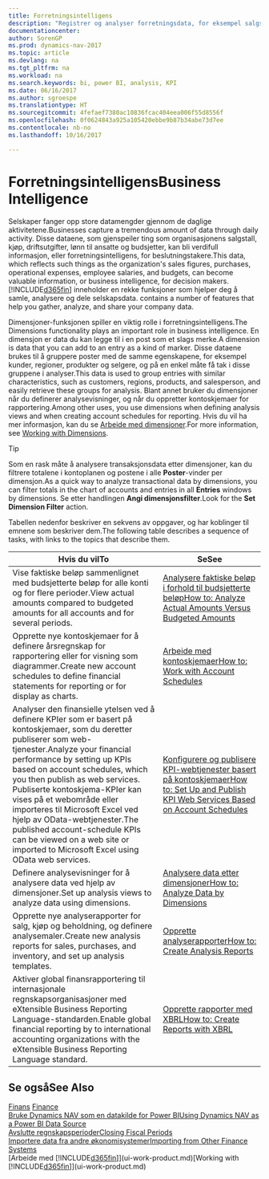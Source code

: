 ```yaml
---
title: Forretningsintelligens
description: "Registrer og analyser forretningsdata, for eksempel salgstall, kjøp, driftsutgifter, lønn til ansatte og budsjetter, som kan være verdifull informasjon for forretningsintelligens eller beslutningstaking."
documentationcenter: 
author: SorenGP
ms.prod: dynamics-nav-2017
ms.topic: article
ms.devlang: na
ms.tgt_pltfrm: na
ms.workload: na
ms.search.keywords: bi, power BI, analysis, KPI
ms.date: 06/16/2017
ms.author: sgroespe
ms.translationtype: HT
ms.sourcegitcommit: 4fefaef7380ac10836fcac404eea006f55d8556f
ms.openlocfilehash: 0f0624843a925a105420ebbe9b87b34abe73d7ee
ms.contentlocale: nb-no
ms.lasthandoff: 10/16/2017

---
```

# <a name="business-intelligence"></a><span data-ttu-id="9dfd2-103">Forretningsintelligens</span><span class="sxs-lookup"><span data-stu-id="9dfd2-103">Business Intelligence</span></span>
<span data-ttu-id="9dfd2-104">Selskaper fanger opp store datamengder gjennom de daglige aktivitetene.</span><span class="sxs-lookup"><span data-stu-id="9dfd2-104">Businesses capture a tremendous amount of data through daily activity.</span></span> <span data-ttu-id="9dfd2-105">Disse dataene, som gjenspeiler ting som organisasjonens salgstall, kjøp, driftsutgifter, lønn til ansatte og budsjetter, kan bli verdifull informasjon, eller forretningsintelligens, for beslutningstakere.</span><span class="sxs-lookup"><span data-stu-id="9dfd2-105">This data, which reflects such things as the organization's sales figures, purchases, operational expenses, employee salaries, and budgets, can become valuable information, or business intelligence, for decision makers.</span></span> [!INCLUDE[d365fin](includes/d365fin_md.md)]<span data-ttu-id="9dfd2-106"> inneholder en rekke funksjoner som hjelper deg å samle, analysere og dele selskapsdata.</span><span class="sxs-lookup"><span data-stu-id="9dfd2-106"> contains a number of features that help you gather, analyze, and share your company data.</span></span>

<span data-ttu-id="9dfd2-107">Dimensjoner-funksjonen spiller en viktig rolle i forretningsintelligens.</span><span class="sxs-lookup"><span data-stu-id="9dfd2-107">The Dimensions functionality plays an important role in business intelligence.</span></span> <span data-ttu-id="9dfd2-108">En dimensjon er data du kan legge til i en post som et slags merke.</span><span class="sxs-lookup"><span data-stu-id="9dfd2-108">A dimension is data that you can add to an entry as a kind of marker.</span></span> <span data-ttu-id="9dfd2-109">Disse dataene brukes til å gruppere poster med de samme egenskapene, for eksempel kunder, regioner, produkter og selgere, og på en enkel måte få tak i disse gruppene i analyser.</span><span class="sxs-lookup"><span data-stu-id="9dfd2-109">This data is used to group entries with similar characteristics, such as customers, regions, products, and salesperson, and easily retrieve these groups for analysis.</span></span> <span data-ttu-id="9dfd2-110">Blant annet bruker du dimensjoner når du definerer analysevisninger, og når du oppretter kontoskjemaer for rapportering.</span><span class="sxs-lookup"><span data-stu-id="9dfd2-110">Among other uses, you use dimensions  when defining analysis views and when creating account schedules for reporting.</span></span> <span data-ttu-id="9dfd2-111">Hvis du vil ha mer informasjon, kan du se [Arbeide med dimensjoner](finance-dimensions.md).</span><span class="sxs-lookup"><span data-stu-id="9dfd2-111">For more information, see [Working with Dimensions](finance-dimensions.md).</span></span>

> [!TIP]
> <span data-ttu-id="9dfd2-112">Som en rask måte å analysere transaksjonsdata etter dimensjoner, kan du filtrere totalene i kontoplanen og postene i alle **Poster**-vinder per dimensjon.</span><span class="sxs-lookup"><span data-stu-id="9dfd2-112">As a quick way to analyze transactional data by dimensions, you can filter totals in the chart of accounts and entries in all **Entries** windows by dimensions.</span></span> <span data-ttu-id="9dfd2-113">Se etter handlingen **Angi dimensjonsfilter**.</span><span class="sxs-lookup"><span data-stu-id="9dfd2-113">Look for the **Set Dimension Filter** action.</span></span>  

<span data-ttu-id="9dfd2-114">Tabellen nedenfor beskriver en sekvens av oppgaver, og har koblinger til emnene som beskriver dem.</span><span class="sxs-lookup"><span data-stu-id="9dfd2-114">The following table describes a sequence of tasks, with links to the topics that describe them.</span></span>  

| <span data-ttu-id="9dfd2-115">Hvis du vil</span><span class="sxs-lookup"><span data-stu-id="9dfd2-115">To</span></span> | <span data-ttu-id="9dfd2-116">Se</span><span class="sxs-lookup"><span data-stu-id="9dfd2-116">See</span></span> |
| --- | --- |
|<span data-ttu-id="9dfd2-117">Vise faktiske beløp sammenlignet med budsjetterte beløp for alle konti og for flere perioder.</span><span class="sxs-lookup"><span data-stu-id="9dfd2-117">View actual amounts compared to budgeted amounts for all accounts and for several periods.</span></span>|[<span data-ttu-id="9dfd2-118">Analysere faktiske beløp i forhold til budsjetterte beløp</span><span class="sxs-lookup"><span data-stu-id="9dfd2-118">How to: Analyze Actual Amounts Versus Budgeted Amounts</span></span>](bi-how-analyze-actual-versus-budget.md)|
|<span data-ttu-id="9dfd2-119">Opprette nye kontoskjemaer for å definere årsregnskap for rapportering eller for visning som diagrammer.</span><span class="sxs-lookup"><span data-stu-id="9dfd2-119">Create new account schedules to define financial statements for reporting or for display as charts.</span></span>|[<span data-ttu-id="9dfd2-120">Arbeide med kontoskjemaer</span><span class="sxs-lookup"><span data-stu-id="9dfd2-120">How to: Work with Account Schedules</span></span>](bi-how-work-account-schedule.md)|
|<span data-ttu-id="9dfd2-121">Analyser den finansielle ytelsen ved å definere KPIer som er basert på kontoskjemaer, som du deretter publiserer som web-tjenester.</span><span class="sxs-lookup"><span data-stu-id="9dfd2-121">Analyze your financial performance by setting up KPIs based on account schedules, which you then publish as web services.</span></span> <span data-ttu-id="9dfd2-122">Publiserte kontoskjema-KPIer kan vises på et webområde eller importeres til Microsoft Excel ved hjelp av OData-webtjenester.</span><span class="sxs-lookup"><span data-stu-id="9dfd2-122">The published account-schedule KPIs can be viewed on a web site or imported to Microsoft Excel using OData web services.</span></span>|[<span data-ttu-id="9dfd2-123">Konfigurere og publisere KPI-webtjenester basert på kontoskjemaer</span><span class="sxs-lookup"><span data-stu-id="9dfd2-123">How to: Set Up and Publish KPI Web Services Based on Account Schedules</span></span>](bi-how-to-set-up-and-publish-kpi-web-services-based-on-account-schedules.md)|
|<span data-ttu-id="9dfd2-124">Definere analysevisninger for å analysere data ved hjelp av dimensjoner.</span><span class="sxs-lookup"><span data-stu-id="9dfd2-124">Set up analysis views to analyze data using dimensions.</span></span>|[<span data-ttu-id="9dfd2-125">Analysere data etter dimensjoner</span><span class="sxs-lookup"><span data-stu-id="9dfd2-125">How to: Analyze Data by Dimensions</span></span>](bi-how-analyze-data-dimension.md)|
|<span data-ttu-id="9dfd2-126">Opprette nye analyserapporter for salg, kjøp og beholdning, og definere analysemaler.</span><span class="sxs-lookup"><span data-stu-id="9dfd2-126">Create new analysis reports for sales, purchases, and inventory, and set up analysis templates.</span></span>|[<span data-ttu-id="9dfd2-127">Opprette analyserapporter</span><span class="sxs-lookup"><span data-stu-id="9dfd2-127">How to: Create Analysis Reports</span></span>](bi-how-create-analysis-views-reports.md)|
|<span data-ttu-id="9dfd2-128">Aktiver global finansrapportering til internasjonale regnskapsorganisasjoner med eXtensible Business Reporting Language-standarden.</span><span class="sxs-lookup"><span data-stu-id="9dfd2-128">Enable global financial reporting by to international accounting organizations with the eXtensible Business Reporting Language standard.</span></span>|[<span data-ttu-id="9dfd2-129">Opprette rapporter med XBRL</span><span class="sxs-lookup"><span data-stu-id="9dfd2-129">How to: Create Reports with XBRL</span></span>](bi-create-reports-with-xbrl.md)|

## <a name="see-also"></a><span data-ttu-id="9dfd2-130">Se også</span><span class="sxs-lookup"><span data-stu-id="9dfd2-130">See Also</span></span>
<span data-ttu-id="9dfd2-131">[Finans](finance.md)  </span><span class="sxs-lookup"><span data-stu-id="9dfd2-131">[Finance](finance.md)  </span></span>  
[<span data-ttu-id="9dfd2-132">Bruke Dynamics NAV som en datakilde for Power BI</span><span class="sxs-lookup"><span data-stu-id="9dfd2-132">Using Dynamics NAV as a Power BI Data Source</span></span>](across-how-use-financials-data-source-powerbi.md)  
[<span data-ttu-id="9dfd2-133">Avslutte regnskapsperioder</span><span class="sxs-lookup"><span data-stu-id="9dfd2-133">Closing Fiscal Periods</span></span>](year-close-years-periods.md)  
[<span data-ttu-id="9dfd2-134">Importere data fra andre økonomisystemer</span><span class="sxs-lookup"><span data-stu-id="9dfd2-134">Importing from Other Finance Systems</span></span>](upload-data.md)  
<span data-ttu-id="9dfd2-135">[Arbeide med [!INCLUDE[d365fin](includes/d365fin_md.md)]](ui-work-product.md)</span><span class="sxs-lookup"><span data-stu-id="9dfd2-135">[Working with [!INCLUDE[d365fin](includes/d365fin_md.md)]](ui-work-product.md)</span></span>

